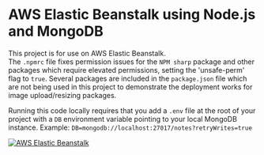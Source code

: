 # AWS Elastic Beanstalk using Node.js and MongoDB

This project is for use on AWS Elastic Beanstalk.  
The ```.npmrc``` file fixes permission issues for the ```NPM sharp``` package and other packages which require elevated permissions, setting the 'unsafe-perm' flag to ```true```. Several packages are included in the ```package.json``` file which are not being used in this project to demonstrate the deployment works for image upload/resizing packages.     

Running this code locally requires that you add a ```.env``` file at the root of your project with a ```DB``` environment variable pointing to your local MongoDB instance.  Example: ```DB=mongodb://localhost:27017/notes?retryWrites=true```  
  

[![AWS Elastic Beanstalk](https://i9.ytimg.com/vi/GbudiCx_t9M/mqdefault.jpg?sqp=CPCE2OYF&rs=AOn4CLAbkuR8U_Sl7TRXTGmW0HMNGv6B4Q&time=1557529249777)](http://www.youtube.com/watch?v=GbudiCx_t9M)
